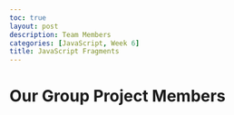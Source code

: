 ```yaml
---
toc: true
layout: post
description: Team Members
categories: [JavaScript, Week 6]
title: JavaScript Fragments
---
```


# Our Group Project Members



<div id="JavaScriptGroup"> 
</div>

 <script>
        
        

    let Group = ["Emaad", "Edwin", "Luka", "jishnu"];
    const table = document.createElement ("table");
    const row = document.createElement ("tr");
    for (let i = 0; i < Group.length; i++) {
    
    
    
        let data = document.createElement ("td");
        let node = document.createTextNode(Group [i]);
        data.appendChild(node);
        row.appendChild(data);
    
    }
    
    table.appendChild(row);
    const div = document.getElementById("JavaScriptTable");
    div.appendChild(table);
    
    
    
    


 
</script>